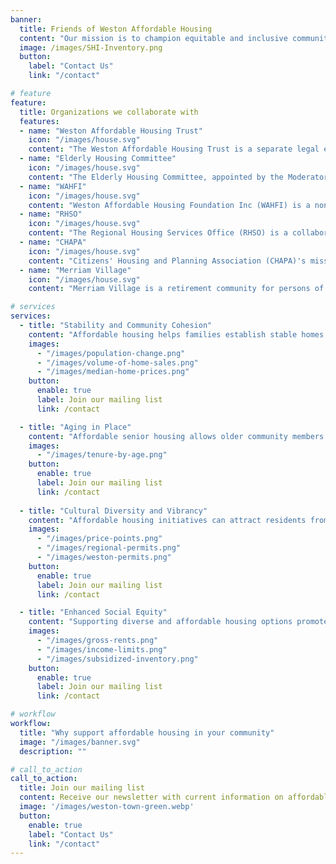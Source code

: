 ```yaml
---
banner:
  title: Friends of Weston Affordable Housing 
  content: "Our mission is to champion equitable and inclusive communities by advocating for accessible, safe, and affordable housing options for all. We empower individuals, engage communities, and influence policy to create a future where every person has the opportunity to thrive in a stable and secure home. Together, we build a foundation for brighter tomorrows"
  image: /images/SHI-Inventory.png
  button:
    label: "Contact Us"
    link: "/contact"

# feature
feature: 
  title: Organizations we collaborate with 
  features:
  - name: "Weston Affordable Housing Trust"
    icon: "/images/house.svg"
    content: "The Weston Affordable Housing Trust is a separate legal entity, operated by a Board of Trustees who are appointed by the Select Board, to work with the Town to seize market opportunities and take other initiatives to increase moderate and low-income housing consistent with the town’s interests"
  - name: "Elderly Housing Committee"
    icon: "/images/house.svg"
    content: "The Elderly Housing Committee, appointed by the Moderator, is responsible for overseeing the management and operation of the Brook School Apartments."
  - name: "WAHFI"
    icon: "/images/house.svg"
    content: "Weston Affordable Housing Foundation Inc (WAHFI) is a non-profit that develops affordable housing.  Past projects include properties on Church, Viles and Pine Streets.  Currently developing a project on Birch Lane"
  - name: "RHSO"
    icon: "/images/house.svg"
    content: "The Regional Housing Services Office (RHSO) is a collaboration between the member towns of Acton, Bedford, Concord, Lexington, Lincoln, Maynard, Natick, Sudbury, Wayland and Weston"
  - name: "CHAPA"
    icon: "/images/house.svg"
    content: "Citizens' Housing and Planning Association (CHAPA)'s mission is to encourage the production and preservation of housing that is affordable to low and moderate-income families and individuals and to foster diverse and sustainable communities through planning and community development"
  - name: "Merriam Village"
    icon: "/images/house.svg"
    content: "Merriam Village is a retirement community for persons of low and moderate  income, located on a beautifully landscaped site within a 15 acre  wooded lot bordering 150 areas of conservation land."

# services
services:
  - title: "Stability and Community Cohesion"
    content: "Affordable housing helps families establish stable homes within the community. When families can afford to live in a particular area, they are more likely to put down roots, engage in long-term community activities, and build strong social connections. This stability contributes to a sense of community cohesion and fosters a supportive environment for children to grow and develop."
    images:
      - "/images/population-change.png"
      - "/images/volume-of-home-sales.png"
      - "/images/median-home-prices.png"
    button:
      enable: true
      label: Join our mailing list 
      link: /contact

  - title: "Aging in Place"
    content: "Affordable senior housing allows older community members to age in place, remaining in the community they've been a part of for many years. This continuity promotes a sense of belonging and emotional well-being for seniors. It also helps maintain their social connections, as they can continue to engage with friends, family, and neighbors who may live nearby."
    images: 
      - "/images/tenure-by-age.png"
    button:
      enable: true
      label: Join our mailing list 
      link: /contact
  
  - title: "Cultural Diversity and Vibrancy"
    content: "Affordable housing initiatives can attract residents from different backgrounds, leading to a more culturally diverse and vibrant community. This diversity can enrich the community's cultural life, foster tolerance and understanding, and create a more inclusive atmosphere. Diverse communities often benefit from a wider range of cultural activities, events, and culinary experiences." 
    images:
      - "/images/price-points.png"
      - "/images/regional-permits.png"
      - "/images/weston-permits.png"
    button:
      enable: true
      label: Join our mailing list 
      link: /contact

  - title: "Enhanced Social Equity"
    content: "Supporting diverse and affordable housing options promotes social equity by ensuring that people of different income levels have access to the same opportunities and amenities. This can lead to a more equitable society where individuals have a fair chance to succeed regardless of their financial circumstances. It helps bridge the wealth gap and fosters a sense of social responsibility within the community."
    images:
      - "/images/gross-rents.png"
      - "/images/income-limits.png"
      - "/images/subsidized-inventory.png"
    button:
      enable: true
      label: Join our mailing list 
      link: /contact

# workflow
workflow: 
  title: "Why support affordable housing in your community"
  image: "/images/banner.svg"
  description: ""

# call_to_action
call_to_action:
  title: Join our mailing list 
  content: Receive our newsletter with current information on affordable housing in Weston.
  image: '/images/weston-town-green.webp'
  button:
    enable: true
    label: "Contact Us"
    link: "/contact"
---
```

